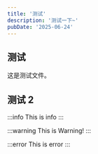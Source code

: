 ```yaml
---
title: '测试'
description: '测试一下~'
pubDate: '2025-06-24'
---
```


## 测试

这是测试文件。

## 测试 2

:::info
This is info
:::

:::warning
This is Warning!
:::

:::error
This is error
:::
